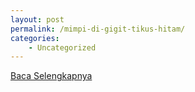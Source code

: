 ```yaml
---
layout: post
permalink: /mimpi-di-gigit-tikus-hitam/
categories:
    - Uncategorized
---
```


[Baca Selengkapnya](/01)